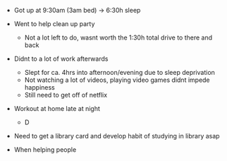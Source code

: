- Got up at 9:30am (3am bed) -> 6:30h sleep
- Went to help clean up party
	- Not a lot left to do, wasnt worth the 1:30h total drive to there and back
- Didnt to a lot of work afterwards
	- Slept for ca. 4hrs into afternoon/evening due to sleep deprivation
	- Not watching a lot of videos, playing video games didnt impede happiness
	- Still need to get off of netflix
- Workout at home late at night
	- D

- Need to get a library card and develop habit of studying in library asap
- When helping people 